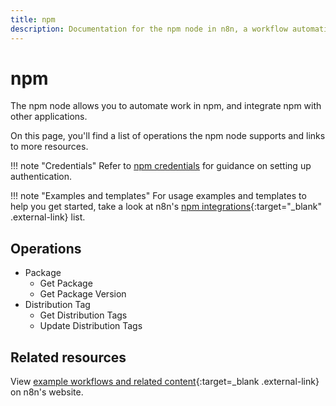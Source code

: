 ```yaml
---
title: npm
description: Documentation for the npm node in n8n, a workflow automation platform. Includes details of operations and configuration, and links to examples and credentials information.
---
```


# npm

The npm node allows you to automate work in npm, and integrate npm with other applications.

On this page, you'll find a list of operations the npm node supports and links to more resources.

!!! note "Credentials"
    Refer to [npm credentials](/integrations/builtin/credentials/npm/) for guidance on setting up authentication. 

!!! note "Examples and templates"
    For usage examples and templates to help you get started, take a look at n8n's [npm integrations](https://n8n.io/integrations/npm/){:target="_blank" .external-link} list.


## Operations
* Package
	* Get Package
	* Get Package Version
* Distribution Tag
	* Get Distribution Tags
	* Update Distribution Tags

## Related resources

View [example workflows and related content](https://n8n.io/integrations/npm/){:target=_blank .external-link} on n8n's website.
